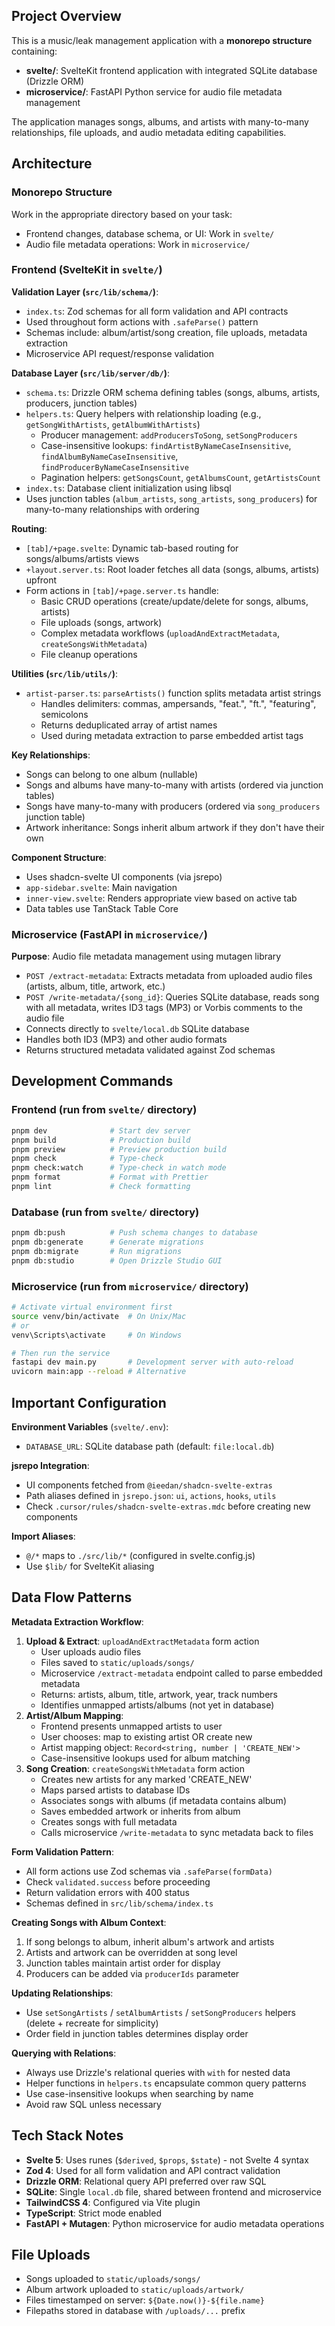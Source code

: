 ## Project Overview

This is a music/leak management application with a **monorepo structure** containing:
- **svelte/**: SvelteKit frontend application with integrated SQLite database (Drizzle ORM)
- **microservice/**: FastAPI Python service for audio file metadata management

The application manages songs, albums, and artists with many-to-many relationships, file uploads, and audio metadata editing capabilities.

## Architecture

### Monorepo Structure
Work in the appropriate directory based on your task:
- Frontend changes, database schema, or UI: Work in `svelte/`
- Audio file metadata operations: Work in `microservice/`

### Frontend (SvelteKit in `svelte/`)

**Validation Layer (`src/lib/schema/`)**:
- `index.ts`: Zod schemas for all form validation and API contracts
- Used throughout form actions with `.safeParse()` pattern
- Schemas include: album/artist/song creation, file uploads, metadata extraction
- Microservice API request/response validation

**Database Layer (`src/lib/server/db/`)**:
- `schema.ts`: Drizzle ORM schema defining tables (songs, albums, artists, producers, junction tables)
- `helpers.ts`: Query helpers with relationship loading (e.g., `getSongWithArtists`, `getAlbumWithArtists`)
  - Producer management: `addProducersToSong`, `setSongProducers`
  - Case-insensitive lookups: `findArtistByNameCaseInsensitive`, `findAlbumByNameCaseInsensitive`, `findProducerByNameCaseInsensitive`
  - Pagination helpers: `getSongsCount`, `getAlbumsCount`, `getArtistsCount`
- `index.ts`: Database client initialization using libsql
- Uses junction tables (`album_artists`, `song_artists`, `song_producers`) for many-to-many relationships with ordering

**Routing**:
- `[tab]/+page.svelte`: Dynamic tab-based routing for songs/albums/artists views
- `+layout.server.ts`: Root loader fetches all data (songs, albums, artists) upfront
- Form actions in `[tab]/+page.server.ts` handle:
  - Basic CRUD operations (create/update/delete for songs, albums, artists)
  - File uploads (songs, artwork)
  - Complex metadata workflows (`uploadAndExtractMetadata`, `createSongsWithMetadata`)
  - File cleanup operations

**Utilities (`src/lib/utils/`)**:
- `artist-parser.ts`: `parseArtists()` function splits metadata artist strings
  - Handles delimiters: commas, ampersands, "feat.", "ft.", "featuring", semicolons
  - Returns deduplicated array of artist names
  - Used during metadata extraction to parse embedded artist tags

**Key Relationships**:
- Songs can belong to one album (nullable)
- Songs and albums have many-to-many with artists (ordered via junction tables)
- Songs have many-to-many with producers (ordered via `song_producers` junction table)
- Artwork inheritance: Songs inherit album artwork if they don't have their own

**Component Structure**:
- Uses shadcn-svelte UI components (via jsrepo)
- `app-sidebar.svelte`: Main navigation
- `inner-view.svelte`: Renders appropriate view based on active tab
- Data tables use TanStack Table Core

### Microservice (FastAPI in `microservice/`)

**Purpose**: Audio file metadata management using mutagen library
- `POST /extract-metadata`: Extracts metadata from uploaded audio files (artists, album, title, artwork, etc.)
- `POST /write-metadata/{song_id}`: Queries SQLite database, reads song with all metadata, writes ID3 tags (MP3) or Vorbis comments to the audio file
- Connects directly to `svelte/local.db` SQLite database
- Handles both ID3 (MP3) and other audio formats
- Returns structured metadata validated against Zod schemas

## Development Commands

### Frontend (run from `svelte/` directory)
```bash
pnpm dev              # Start dev server
pnpm build            # Production build
pnpm preview          # Preview production build
pnpm check            # Type-check
pnpm check:watch      # Type-check in watch mode
pnpm format           # Format with Prettier
pnpm lint             # Check formatting
```

### Database (run from `svelte/` directory)
```bash
pnpm db:push          # Push schema changes to database
pnpm db:generate      # Generate migrations
pnpm db:migrate       # Run migrations
pnpm db:studio        # Open Drizzle Studio GUI
```

### Microservice (run from `microservice/` directory)
```bash
# Activate virtual environment first
source venv/bin/activate  # On Unix/Mac
# or
venv\Scripts\activate     # On Windows

# Then run the service
fastapi dev main.py       # Development server with auto-reload
uvicorn main:app --reload # Alternative
```

## Important Configuration

**Environment Variables** (`svelte/.env`):
- `DATABASE_URL`: SQLite database path (default: `file:local.db`)

**jsrepo Integration**:
- UI components fetched from `@ieedan/shadcn-svelte-extras`
- Path aliases defined in `jsrepo.json`: `ui`, `actions`, `hooks`, `utils`
- Check `.cursor/rules/shadcn-svelte-extras.mdc` before creating new components

**Import Aliases**:
- `@/*` maps to `./src/lib/*` (configured in svelte.config.js)
- Use `$lib/` for SvelteKit aliasing

## Data Flow Patterns

**Metadata Extraction Workflow**:
1. **Upload & Extract**: `uploadAndExtractMetadata` form action
   - User uploads audio files
   - Files saved to `static/uploads/songs/`
   - Microservice `/extract-metadata` endpoint called to parse embedded metadata
   - Returns: artists, album, title, artwork, year, track numbers
   - Identifies unmapped artists/albums (not yet in database)
2. **Artist/Album Mapping**:
   - Frontend presents unmapped artists to user
   - User chooses: map to existing artist OR create new
   - Artist mapping object: `Record<string, number | 'CREATE_NEW'>`
   - Case-insensitive lookups used for album matching
3. **Song Creation**: `createSongsWithMetadata` form action
   - Creates new artists for any marked 'CREATE_NEW'
   - Maps parsed artists to database IDs
   - Associates songs with albums (if metadata contains album)
   - Saves embedded artwork or inherits from album
   - Creates songs with full metadata
   - Calls microservice `/write-metadata` to sync metadata back to files

**Form Validation Pattern**:
- All form actions use Zod schemas via `.safeParse(formData)`
- Check `validated.success` before proceeding
- Return validation errors with 400 status
- Schemas defined in `src/lib/schema/index.ts`

**Creating Songs with Album Context**:
1. If song belongs to album, inherit album's artwork and artists
2. Artists and artwork can be overridden at song level
3. Junction tables maintain artist order for display
4. Producers can be added via `producerIds` parameter

**Updating Relationships**:
- Use `setSongArtists` / `setAlbumArtists` / `setSongProducers` helpers (delete + recreate for simplicity)
- Order field in junction tables determines display order

**Querying with Relations**:
- Always use Drizzle's relational queries with `with` for nested data
- Helper functions in `helpers.ts` encapsulate common query patterns
- Use case-insensitive lookups when searching by name
- Avoid raw SQL unless necessary

## Tech Stack Notes

- **Svelte 5**: Uses runes (`$derived`, `$props`, `$state`) - not Svelte 4 syntax
- **Zod 4**: Used for all form validation and API contract validation
- **Drizzle ORM**: Relational query API preferred over raw SQL
- **SQLite**: Single `local.db` file, shared between frontend and microservice
- **TailwindCSS 4**: Configured via Vite plugin
- **TypeScript**: Strict mode enabled
- **FastAPI + Mutagen**: Python microservice for audio metadata operations

## File Uploads

- Songs uploaded to `static/uploads/songs/`
- Album artwork uploaded to `static/uploads/artwork/`
- Files timestamped on server: `${Date.now()}-${file.name}`
- Filepaths stored in database with `/uploads/...` prefix

